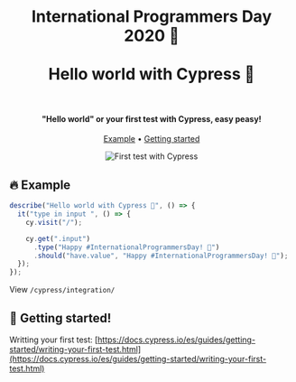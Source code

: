 <h1 align="center">
  International Programmers Day 2020 🥳
  <br/><br/>
  Hello world with Cypress 🌲
  <br/><br/>
</h1>

<h4 align="center">"Hello world" or your first test with Cypress, easy peasy!</h4>

<p align="center">
  <a href="#fire-example">Example</a> •
  <a href="#rocket-getting-started">Getting started</a>
</p>

<p align="center">
  <img src="https://user-images.githubusercontent.com/1427623/92391097-58d5b400-f11c-11ea-90ba-6beaf7116ac7.gif" alt="First test with Cypress">
</p>

## :fire: Example

```javascript
describe("Hello world with Cypress 🌲", () => {
  it("type in input ", () => {
    cy.visit("/");

    cy.get(".input")
      .type("Happy #InternationalProgrammersDay! 🎉")
      .should("have.value", "Happy #InternationalProgrammersDay! 🎉");
  });
});
```

View `/cypress/integration/`

## :rocket: Getting started!

Writting your first test:
[https://docs.cypress.io/es/guides/getting-started/writing-your-first-test.html](https://docs.cypress.io/es/guides/getting-started/writing-your-first-test.html)
